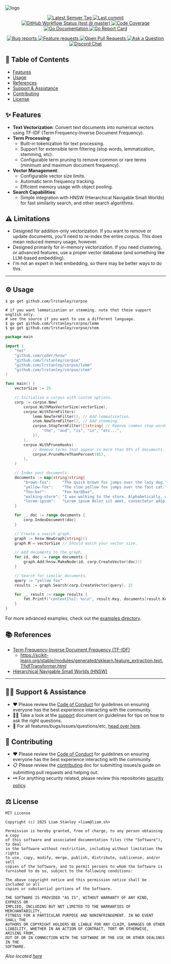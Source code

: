 <!-- template:define:options
{
  "nodescription": true
}
-->
![logo](https://liam.sh/-/gh/svg/lrstanley/corpse?layout=left&icon=fluent-emoji-flat%3Amagic-wand&icon.width=60&bg=geometric)

<!-- template:begin:header -->
<!-- do not edit anything in this "template" block, its auto-generated -->

<p align="center">
  <a href="https://github.com/lrstanley/corpse/tags">
    <img title="Latest Semver Tag" src="https://img.shields.io/github/v/tag/lrstanley/corpse?style=flat-square">
  </a>
  <a href="https://github.com/lrstanley/corpse/commits/master">
    <img title="Last commit" src="https://img.shields.io/github/last-commit/lrstanley/corpse?style=flat-square">
  </a>

  <a href="https://github.com/lrstanley/corpse/actions?query=workflow%3Atest+event%3Apush">
    <img title="GitHub Workflow Status (test @ master)" src="https://img.shields.io/github/actions/workflow/status/lrstanley/corpse/test.yml?branch=master&label=test&style=flat-square">
  </a>

  <a href="https://codecov.io/gh/lrstanley/corpse">
    <img title="Code Coverage" src="https://img.shields.io/codecov/c/github/lrstanley/corpse/master?style=flat-square">
  </a>

  <a href="https://pkg.go.dev/github.com/lrstanley/corpse">
    <img title="Go Documentation" src="https://pkg.go.dev/badge/github.com/lrstanley/corpse?style=flat-square">
  </a>
  <a href="https://goreportcard.com/report/github.com/lrstanley/corpse">
    <img title="Go Report Card" src="https://goreportcard.com/badge/github.com/lrstanley/corpse?style=flat-square">
  </a>
</p>
<p align="center">
  <a href="https://github.com/lrstanley/corpse/issues?q=is:open+is:issue+label:bug">
    <img title="Bug reports" src="https://img.shields.io/github/issues/lrstanley/corpse/bug?label=issues&style=flat-square">
  </a>
  <a href="https://github.com/lrstanley/corpse/issues?q=is:open+is:issue+label:enhancement">
    <img title="Feature requests" src="https://img.shields.io/github/issues/lrstanley/corpse/enhancement?label=feature%20requests&style=flat-square">
  </a>
  <a href="https://github.com/lrstanley/corpse/pulls">
    <img title="Open Pull Requests" src="https://img.shields.io/github/issues-pr/lrstanley/corpse?label=prs&style=flat-square">
  </a>
  <a href="https://github.com/lrstanley/corpse/discussions/new?category=q-a">
    <img title="Ask a Question" src="https://img.shields.io/badge/support-ask_a_question!-blue?style=flat-square">
  </a>
  <a href="https://liam.sh/chat"><img src="https://img.shields.io/badge/discord-bytecord-blue.svg?style=flat-square" title="Discord Chat"></a>
</p>
<!-- template:end:header -->

<!-- template:begin:toc -->
<!-- do not edit anything in this "template" block, its auto-generated -->
## :link: Table of Contents

  - [Features](#sparkles-features)
  - [Usage](#gear-usage)
  - [References](#books-references)
  - [Support &amp; Assistance](#raising_hand_man-support--assistance)
  - [Contributing](#handshake-contributing)
  - [License](#balance_scale-license)
<!-- template:end:toc -->

## :sparkles: Features

- **Text Vectorization**: Convert text documents into numerical vectors using TF-IDF (Term Frequency-Inverse Document Frequency).
- **Term Processing**:
  - Built-in tokenization for text processing.
  - Support for extensible term filtering (stop words, lemmatization, stemming, etc).
  - Configurable term pruning to remove common or rare terms (minimum and maximum document frequency).
- **Vector Management**:
  - Configurable vector size limits.
  - Automatic term frequency tracking.
  - Efficient memory usage with object pooling.
- **Search Capabilities**:
  - Simple integration with HNSW (Hierarchical Navigable Small Worlds) for fast similarity search, and
    other search algorithms.

## :warning: Limitations

- Designed for addition-only vectorization. If you want to remove or update documents, you'll need to
  re-index the entire corpus. This does mean reduced memory usage, however.
- Designed primarily for in-memory vectorization. If you need clustering, or advanced features, use
  a proper vector database (and something like LLM-based embedding).
- I'm not an expert in text embedding, so there may be better ways to do this.

---

## :gear: Usage

```console
$ go get github.com/lrstanley/corpse

# if you want lemmatization or stemming. note that these support english only.
# see the source if you want to use a different language.
$ go get github.com/lrstanley/corpse/lemm
$ go get github.com/lrstanley/corpse/stem
```

```go
package main

import (
    "fmt"
    "github.com/coder/hnsw"
    "github.com/lrstanley/corpse"
    "github.com/lrstanley/corpse/lemm"
    "github.com/lrstanley/corpse/stem"
)

func main() {
    vectorSize := 25

    // Initialize a corpus with custom options.
    corp := corpse.New(
        corpse.WithMaxVectorSize(vectorSize),
        corpse.WithTermFilters(
            lemm.NewTermFilter(), // Add lemmatization.
            stem.NewTermFilter(), // Add stemming.
            corpse.StopTermFilter([]string{ // Remove common stop words.
                "the", "and", "is", "in", "etc...",
            }),
        ),
        corpse.WithPruneHooks(
            // Remove terms that appear in more than 85% of documents.
            corpse.PruneMoreThanPercent(85),
        ),
    )

    // Index your documents
    documents := map[string]string{
        "brown-fox":     "The quick brown fox jumps over the lazy dog.",
        "yellow-fox":    "The slow yellow fox jumps over the fast cat.",
        "foo-bar":       "Foo bar@baz",
        "walking-store": "I was walking to the store. Alphabetically, working, testing, and so on.",
        "lorem-ipsum":   "Lorem ipsum dolor sit amet, consectetur adipiscing elit. Sed do eiusmod tempor incididunt ut labore et dolore magna aliqua.",
    }

    for _, doc := range documents {
        corp.IndexDocument(doc)
    }

    // Create a search graph.
    graph := hnsw.NewGraph[string]()
    graph.M = vectorSize // Should match your vector size.

    // Add documents to the graph.
    for id, doc := range documents {
        graph.Add(hnsw.MakeNode(id, corp.CreateVector(doc)))
    }

    // Search for similar documents.
    query := "yellow fox"
    results := graph.Search(corp.CreateVector(query), 2)

    for _, result := range results {
        fmt.Printf("content[%s]: %s\n", result.Key, documents[result.Key])
    }
}
```

For more advanced examples, check out the [examples directory](examples/).

## :books: References

- [Term Frequency-Inverse Document Frequency (TF-IDF)](https://www.geeksforgeeks.org/understanding-tf-idf-term-frequency-inverse-document-frequency/)
  - https://scikit-learn.org/stable/modules/generated/sklearn.feature_extraction.text.TfidfTransformer.html
- [Hierarchical Navigable Small Worlds (HNSW)](https://github.com/coder/hnsw)

---

<!-- template:begin:support -->
<!-- do not edit anything in this "template" block, its auto-generated -->
## :raising_hand_man: Support & Assistance

* :heart: Please review the [Code of Conduct](.github/CODE_OF_CONDUCT.md) for
     guidelines on ensuring everyone has the best experience interacting with
     the community.
* :raising_hand_man: Take a look at the [support](.github/SUPPORT.md) document on
     guidelines for tips on how to ask the right questions.
* :lady_beetle: For all features/bugs/issues/questions/etc, [head over here](https://github.com/lrstanley/corpse/issues/new/choose).
<!-- template:end:support -->

<!-- template:begin:contributing -->
<!-- do not edit anything in this "template" block, its auto-generated -->
## :handshake: Contributing

* :heart: Please review the [Code of Conduct](.github/CODE_OF_CONDUCT.md) for guidelines
     on ensuring everyone has the best experience interacting with the
    community.
* :clipboard: Please review the [contributing](.github/CONTRIBUTING.md) doc for submitting
     issues/a guide on submitting pull requests and helping out.
* :old_key: For anything security related, please review this repositories [security policy](https://github.com/lrstanley/corpse/security/policy).
<!-- template:end:contributing -->

<!-- template:begin:license -->
<!-- do not edit anything in this "template" block, its auto-generated -->
## :balance_scale: License

```
MIT License

Copyright (c) 2025 Liam Stanley <liam@liam.sh>

Permission is hereby granted, free of charge, to any person obtaining a copy
of this software and associated documentation files (the "Software"), to deal
in the Software without restriction, including without limitation the rights
to use, copy, modify, merge, publish, distribute, sublicense, and/or sell
copies of the Software, and to permit persons to whom the Software is
furnished to do so, subject to the following conditions:

The above copyright notice and this permission notice shall be included in all
copies or substantial portions of the Software.

THE SOFTWARE IS PROVIDED "AS IS", WITHOUT WARRANTY OF ANY KIND, EXPRESS OR
IMPLIED, INCLUDING BUT NOT LIMITED TO THE WARRANTIES OF MERCHANTABILITY,
FITNESS FOR A PARTICULAR PURPOSE AND NONINFRINGEMENT. IN NO EVENT SHALL THE
AUTHORS OR COPYRIGHT HOLDERS BE LIABLE FOR ANY CLAIM, DAMAGES OR OTHER
LIABILITY, WHETHER IN AN ACTION OF CONTRACT, TORT OR OTHERWISE, ARISING FROM,
OUT OF OR IN CONNECTION WITH THE SOFTWARE OR THE USE OR OTHER DEALINGS IN THE
SOFTWARE.
```

_Also located [here](LICENSE)_
<!-- template:end:license -->
